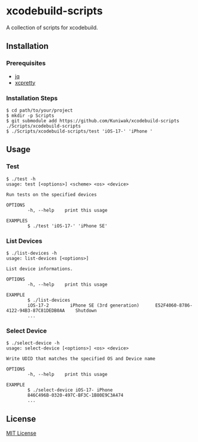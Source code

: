 xcodebuild-scripts
==================

A collection of scripts for xcodebuild.


Installation
------------

### Prerequisites

- [jq](https://jqlang.github.io/jq/)
- [xcpretty](https://github.com/xcpretty/xcpretty)


### Installation Steps

```console
$ cd path/to/your/project
$ mkdir -p Scripts
$ git submodule add https://github.com/Kuniwak/xcodebuild-scripts ./Scripts/xcodebuild-scripts
$ ./Scripts/xcodebuild-scripts/test 'iOS-17-' 'iPhone '
```


Usage
-----

### Test

```console
$ ./test -h
usage: test [<options>] <scheme> <os> <device>

Run tests on the specified devices

OPTIONS
        -h, --help    print this usage

EXAMPLES
        $ ./test 'iOS-17-' 'iPhone SE'
```


### List Devices

```console
$ ./list-devices -h
usage: list-devices [<options>]

List device informations.

OPTIONS
        -h, --help    print this usage

EXAMPLE
        $ ./list-devices
        iOS-17-2        iPhone SE (3rd generation)      E52F4060-8786-4122-94B3-87C81DEDB0AA    Shutdown
        ...
```


### Select Device

```console
$ ./select-device -h
usage: select-device [<options>] <os> <device>

Write UDID that matches the specified OS and Device name

OPTIONS
        -h, --help    print this usage

EXAMPLE
        $ ./select-device iOS-17- iPhone
        846C496B-0320-497C-BF3C-1B80E9C3A474
        ...
```


License
-------

[MIT License](./LICENSE)